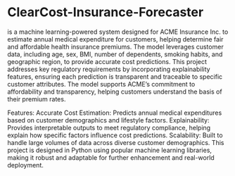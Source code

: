 # ClearCost-Insurance-Forecaster
is a machine learning-powered system designed for ACME Insurance Inc. to estimate annual medical expenditure for customers, helping determine fair and affordable health insurance premiums. The model leverages customer data, including age, sex, BMI, number of dependents, smoking habits, and geographic region, to provide accurate cost predictions.
This project addresses key regulatory requirements by incorporating explainability features, ensuring each prediction is transparent and traceable to specific customer attributes. The model supports ACME’s commitment to affordability and transparency, helping customers understand the basis of their premium rates.

Features:
Accurate Cost Estimation: Predicts annual medical expenditures based on customer demographics and lifestyle factors.
Explainability: Provides interpretable outputs to meet regulatory compliance, helping explain how specific factors influence cost predictions.
Scalability: Built to handle large volumes of data across diverse customer demographics.
This project is designed in Python using popular machine learning libraries, making it robust and adaptable for further enhancement and real-world deployment.
